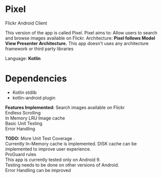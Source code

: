 # Pixel
Flickr Android Client

This version of the app is called Pixel.
 Pixel aims to:
 Allow users to search and browse images available on Flickr.
 Architecture:
 **Pixel follows Model View Presenter Architecture.** 
 This app doesn't uses any architecture framework or third party libraries

Language: **Kotlin**

 # Dependencies
 -   Kotlin stdlib
 -   kotlin-android plugin

**Features Implemented:**
Search images available on Flickr<br/>
Endless Scrolling<br/>
In Memory LRU Image cache <br/>
Basic Unit Testing<br/>
Error Handling

**TODO:**
More Unit Test Coverage .  
Currently In-Memory cache is implemented. DISK cache can be implemented to improve user experience.<br/>
ProGuard rules<br/>
This app is currently tested only on Android 9.<br/> Testing needs to be done on other versions of Android. <br/>
Error Handling can be improved
